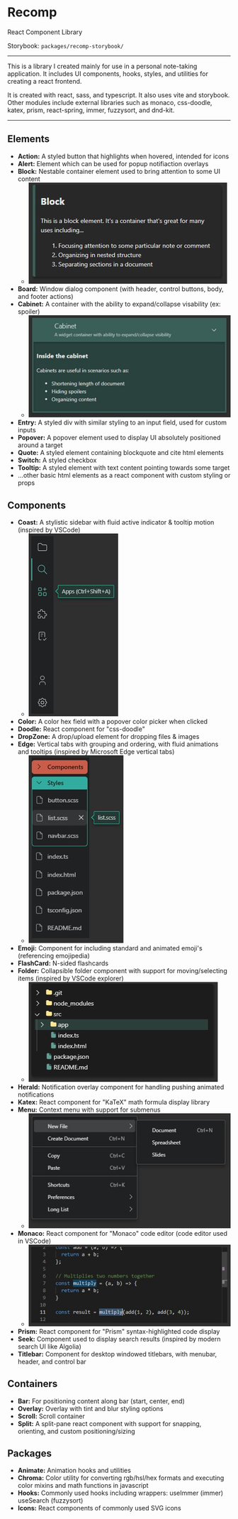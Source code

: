 # Recomp

React Component Library

Storybook: `packages/recomp-storybook/`

---

This is a library I created mainly for use in a personal note-taking application.
It includes UI components, hooks, styles, and utilities for creating a react frontend.

It is created with react, sass, and typescript. It also uses vite and storybook.
Other modules include external libraries such as monaco, css-doodle, katex, prism, react-spring, immer, fuzzysort, and dnd-kit.

---

## Elements

- **Action:** A styled button that highlights when hovered, intended for icons
- **Alert:** Element which can be used for popup notifiaction overlays
- **Block:** Nestable container element used to bring attention to some UI content
  - ![Block](packages/recomp-storybook/stories/assets/block.jpg "Block")
- **Board:** Window dialog component (with header, control buttons, body, and footer actions)
- **Cabinet:** A container with the ability to expand/collapse visability (ex: spoiler)
  - ![Cabinet](packages/recomp-storybook/stories/assets/cabinet.jpg "Cabinet")
- **Entry:** A styled div with similar styling to an input field, used for custom inputs
- **Popover:** A popover element used to display UI absolutely positioned around a target
- **Quote:** A styled element containing blockquote and cite html elements
- **Switch:** A styled checkbox
- **Tooltip:** A styled element with text content pointing towards some target
- ...other basic html elements as a react component with custom styling or props

## Components

- **Coast:** A stylistic sidebar with fluid active indicator & tooltip motion (inspired by VSCode)
  - ![Coast](packages/recomp-storybook/stories/assets/coast.jpg "Coast")
- **Color:** A color hex field with a popover color picker when clicked
- **Doodle:** React component for "css-doodle"
- **DropZone:** A drop/upload element for dropping files & images
- **Edge:** Vertical tabs with grouping and ordering, with fluid animations and tooltips (inspired by Microsoft Edge vertical tabs)
  - ![Edge](packages/recomp-storybook/stories/assets/edge.jpg "Edge")
- **Emoji:** Component for including standard and animated emoji's (referencing emojipedia)
- **FlashCard:** N-sided flashcards
- **Folder:** Collapsible folder component with support for moving/selecting items (inspired by VSCode explorer)
  - ![Folder](packages/recomp-storybook/stories/assets/folder.jpg "Folder")
- **Herald:** Notification overlay component for handling pushing animated notifications
- **Katex:** React component for "KaTeX" math formula display library
- **Menu:** Context menu with support for submenus
  - ![Menu](packages/recomp-storybook/stories/assets/menu.jpg "Menu")
- **Monaco:** React component for "Monaco" code editor (code editor used in VSCode)
  - ![Monaco](packages/recomp-storybook/stories/assets/monaco.jpg "Monaco")
- **Prism:** React component for "Prism" syntax-highlighted code display
- **Seek:** Component used to display search results (inspired by modern search UI like Algolia)
- **Titlebar:** Component for desktop windowed titlebars, with menubar, header, and control bar

## Containers

- **Bar:** For positioning content along bar (start, center, end)
- **Overlay:** Overlay with tint and blur styling options
- **Scroll:** Scroll container
- **Split:** A split-pane react component with support for snapping, orienting, and custom positioning/sizing

## Packages

- **Animate:** Animation hooks and utilities
- **Chroma:** Color utility for converting rgb/hsl/hex formats and executing color mixins and math functions in javascript
- **Hooks:** Commonly used hooks including wrappers: useImmer (immer) useSearch (fuzzysort)
- **Icons:** React components of commonly used SVG icons
